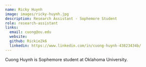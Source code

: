 ```yaml
---
name: Ricky Huynh
image: images/ricky-huynh.jpg
description: Research Assistant - Sophemore Student
role: research-assistant
links:
  email: cuong@ou.edu
  website:
  github: Rickie2k6
  linkedin: https://www.linkedin.com/in/cuong-huynh-43823434b/
---
```


Cuong Huynh is Sophemore student at Oklahoma University. 
